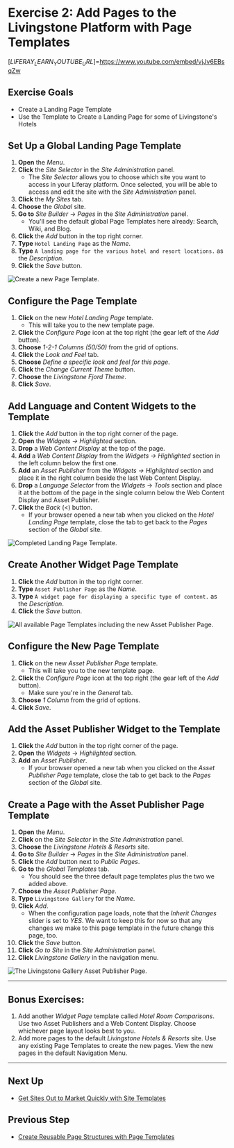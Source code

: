 # Exercise 2: Add Pages to the Livingstone Platform with Page Templates

[$LIFERAY_LEARN_YOUTUBE_URL$]=https://www.youtube.com/embed/vjJv6EBsqZw

## Exercise Goals
	
* Create a Landing Page Template
* Use the Template to Create a Landing Page for some of Livingstone's Hotels

## Set Up a Global Landing Page Template

1. **Open** the _Menu_.
2. **Click** the _Site Selector_ in the _Site Administration_ panel.
	- The _Site Selector_ allows you to choose which site you want to access in your Liferay platform. Once selected, you will be able to access and edit the site with the _Site Administration_ panel.
3. **Click** the _My Sites_ tab.
4. **Choose** the _Global_ site.
5. **Go to** _Site Builder_ → _Pages_ in the _Site Administration_ panel.
	- You'll see the default global Page Templates here already: Search, Wiki, and Blog.
6. **Click** the _Add_ button in the top right corner.  
7. **Type** `Hotel Landing Page` as the _Name_.  
8. **Type** `A landing page for the various hotel and resort locations.` as the _Description_.  
9. **Click** the _Save_ button.

![Create a new Page Template.](./images/exercise-images/new-page-template.png)

## Configure the Page Template

1. **Click** on the new _Hotel Landing Page_ template.  
	- This will take you to the new template page.
2. **Click** the _Configure Page_ icon at the top right (the gear left of the _Add_ button).  
3. **Choose** _1-2-1 Columns (50/50)_ from the grid of options.
4. **Click** the _Look and Feel_ tab.
5. **Choose** _Define a specific look and feel for this page_.
6. **Click** the _Change Current Theme_ button.
7. **Choose** the _Livingstone Fjord Theme_.
8. **Click** _Save_.

## Add Language and Content Widgets to the Template

1. **Click** the _Add_ button in the top right corner of the page.  
2. **Open** the _Widgets → Highlighted_ section.
3. **Drop** a _Web Content Display_ at the top of the page.
4. **Add** a _Web Content Display_ from the _Widgets → Highlighted_ section in the left column below the first one.
5. **Add** an _Asset Publisher_ from the _Widgets → Highlighted_ section and place it in the right column beside the last Web Content Display. 
6. **Drop** a _Language Selector_ from the _Widgets_ → _Tools_ section and place it at the bottom of the page in the single column below the Web Content Display and Asset Publisher.
7. **Click** the _Back_ (<) button.
	- If your browser opened a new tab when you clicked on the _Hotel Landing Page_ template, close the tab to get back to the _Pages_ section of the _Global_ site.

![Completed Landing Page Template.](./images/exercise-images/landing-page-complete.png)

## Create Another Widget Page Template

1. **Click** the _Add_ button in the top right corner.  
2. **Type** `Asset Publisher Page` as the _Name_.  
3. **Type** `A widget page for displaying a specific type of content.` as the _Description_.  
4. **Click** the _Save_ button.

![All available Page Templates including the new Asset Publisher Page.](./images/exercise-images/asset-publisher-template.png)

## Configure the New Page Template

1. **Click** on the new _Asset Publisher Page_ template.  
	* This will take you to the new template page.
2. **Click** the _Configure Page_ icon at the top right (the gear left of the _Add_ button). 
	* Make sure you're in the _General_ tab.
3. **Choose** _1 Column_ from the grid of options.
4. **Click** _Save_.

## Add the Asset Publisher Widget to the Template

1. **Click** the _Add_ button in the top right corner of the page.  
2. **Open** the _Widgets_ → _Highlighted_ section.
3. **Add** an _Asset Publisher_.
	- If your browser opened a new tab when you clicked on the _Asset Publisher Page_ template, close the tab to get back to the _Pages_ section of the _Global_ site.

## Create a Page with the Asset Publisher Page Template

1. **Open** the _Menu_.
2. **Click** on the _Site Selector_ in the _Site Administration_ panel.
3. **Choose** the _Livingstone Hotels & Resorts_ site.
4. **Go to** _Site Builder_ → _Pages_ in the _Site Administration_ panel.
5. **Click** the _Add_ button next to _Public Pages_.
6. **Go to** the _Global Templates_ tab.
	- You should see the three default page templates plus the two we added above.
7. **Choose** the _Asset Publisher Page_.
8. **Type** `Livingstone Gallery` for the _Name_.
9. **Click** _Add_.
	- When the configuration page loads, note that the _Inherit Changes_ slider is set to _YES_. We want to keep this for now so that any changes we make to this page template in the future change this page, too.
10. **Click** the _Save_ button.
11. **Click** _Go to Site_ in the _Site Administration_ panel.
12. **Click** _Livingstone Gallery_ in the navigation menu.

![The Livingstone Gallery Asset Publisher Page.](./images/exercise-images/exercise-2-finished.png)

---

## Bonus Exercises:

1. Add another _Widget Page_ template called _Hotel Room Comparisons_. Use two Asset Publishers and a Web Content Display. Choose whichever page layout looks best to you.
2. Add more pages to the default _Livingstone Hotels & Resorts_ site. Use any existing Page Templates to create the new pages. View the new pages in the default Navigation Menu. 

---

## Next Up

* [Get Sites Out to Market Quickly with Site Templates](./get-sites-to-market-with-site-templates.md)

## Previous Step

* [Create Reusable Page Structures with Page Templates](./create-reusable-page-structures.md)
